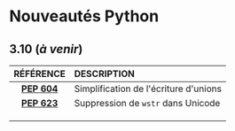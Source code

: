 # Nouveautés Python

## 3.10 (_à venir_)

|RÉFÉRENCE|DESCRIPTION|
|:--:|:--|
|[**PEP 604**](https://www.python.org/dev/peps/pep-0604/)|Simplification de l'écriture d'unions|
|[**PEP 623**](https://www.python.org/dev/peps/pep-0623/)|Suppression de `wstr` dans Unicode|
|||
|||
|||
